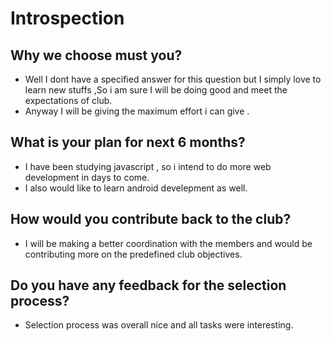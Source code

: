 # Introspection

## Why we choose must you?
  - Well I dont have a specified answer for this question but I simply love to learn new stuffs ,So i am sure I will be doing good and meet the expectations of club.
  - Anyway I will be giving the maximum effort i can give .
 
## What is your plan for next 6 months?
  - I have been studying javascript , so i intend to do more web development in days to come.
  - I also would like to learn android develepment as well.
 
## How would you contribute back to the club? 
  -  I will be making a better coordination with the members and would be contributing more on the predefined club objectives.
    
## Do you have any feedback for the selection process?
  - Selection process was overall nice and all tasks were interesting.
